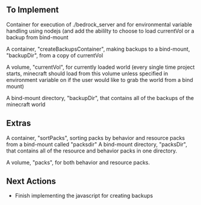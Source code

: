 ## To Implement

Container for execution of ./bedrock_server and for environmental variable handling using nodejs (and add the abililty to choose to load currentVol or a backup from bind-mount

A container, "createBackupsContainer", making backups to a bind-mount, "backupDir", from a copy of currentVol

A volume, "currentVol", for currently loaded world (every single time project starts, minecraft should load from this volume unless specified in environment variable on if the user would like to grab the world from a bind mount)

A bind-mount directory, "backupDir", that contains all of the backups of the minecraft world

## Extras

A container, "sortPacks", sorting packs by behavior and resource packs from a bind-mount called "packsdir"
A bind-mount directory, "packsDir", that contains all of the resource and behavior packs in one directory.

A volume, "packs", for both behavior and resource packs.

## Next Actions

- Finish implementing the javascript for creating backups
